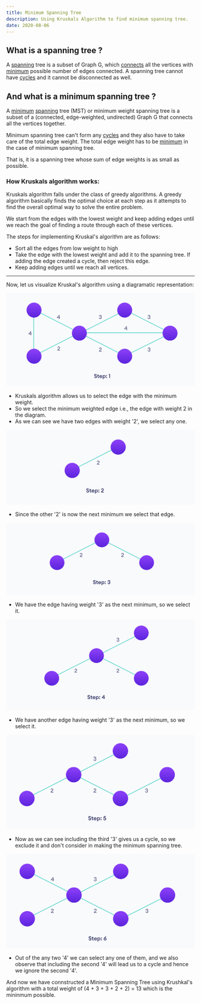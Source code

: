 ```yaml
---
title: Minimum Spanning Tree
description: Using Kruskals Algorithm to find minimum spanning tree.
date: 2020-08-06
---
```


## What is a spanning tree ?

A <ins class="sub-ins-2">spanning</ins> tree is a subset of Graph G, which <ins class="sub-ins-2">connects</ins> all the vertices with <ins class="sub-ins-2">minimum</ins> possible number of edges connected. A spanning tree cannot have <ins class="sub-ins-2">cycles</ins> and it cannot be disconnected as well.

## And what is a minimum spanning tree ?

A <ins class="sub-ins-2">minimum</ins> <ins class="sub-ins-2">spanning</ins> tree (MST) or minimum weight spanning tree is a subset of a (connected, edge-weighted, undirected) Graph G that connects all the vertices together.

Minimum spanning tree can't form any <ins class="sub-ins-2">cycles</ins> and they also have to take care of the total edge weight. The total edge weight has to be <ins class="sub-ins-2">minimum</ins> in the case of minimum spanning tree.

That is, it is a spanning tree whose sum of edge weights is as small as possible.

### How Kruskals algorithm works:

Kruskals algorithm falls under the class of greedy algorithms. A greedy algorithm basically finds the optimal choice at each step as it attempts to find the overall optimal way to solve the entire problem.

We start from the edges with the lowest weight and keep adding edges until we reach the goal of finding a route through each of these vertices.

The steps for implementing Kruskal's algorithm are as follows:

- Sort all the edges from low weight to high
- Take the edge with the lowest weight and add it to the spanning tree. If adding the edge created a cycle, then reject this edge.
- Keep adding edges until we reach all vertices.

---

Now, let us visualize Kruskal's algorithm using a diagramatic representation:

![krushkal](./assets/krushkal.png)

- Kruskals algorithm allows us to select the edge with the minimum weight.
- So we select the minimum weighted edge i.e., the edge with weight 2 in the diagram.
- As we can see we have two edges with weight '2', we select any one.

![krushkal](./assets/2.png)

- Since the other '2' is now the next minimum we select that edge.

![krushkal](./assets/3.png)

- We have the edge having weight '3' as the next minimum, so we select it.

![krushkal](./assets/4.png)

- We have another edge having weight '3' as the next minimum, so we select it.

![krushkal](./assets/5.png)

- Now as we can see including the third '3' gives us a cycle, so we exclude it and don't consider in making the minimum spanning tree.

![krushkal](./assets/6.png)

- Out of the any two '4' we can select any one of them, and we also observe that including the second '4' will lead us to a cycle and hence we ignore the second '4'.

And now we have connstructed a Minimum Spanning Tree using Krushkal's algorithm with a total weight of (4 + 3 + 3 + 2 + 2) = 13 which is the mininmum possible.
